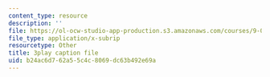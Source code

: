 ```yaml
---
content_type: resource
description: ''
file: https://ol-ocw-studio-app-production.s3.amazonaws.com/courses/9-00sc-introduction-to-psychology-fall-2011/b24ac6d762a55c4c8069dc63b492e69a_SBrCPDC21f4.vtt
file_type: application/x-subrip
resourcetype: Other
title: 3play caption file
uid: b24ac6d7-62a5-5c4c-8069-dc63b492e69a
---
```

